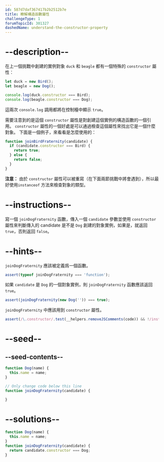 ```yaml
---
id: 587d7daf367417b2b2512b7e
title: 瞭解構造函數屬性
challengeType: 1
forumTopicId: 301327
dashedName: understand-the-constructor-property
---
```


# --description--

在上一個挑戰中創建的實例對象 `duck` 和 `beagle` 都有一個特殊的 `constructor` 屬性：

```js
let duck = new Bird();
let beagle = new Dog();

console.log(duck.constructor === Bird); 
console.log(beagle.constructor === Dog);
```

這兩次 `console.log` 調用都將在控制檯中顯示 `true`。

需要注意到的是這個 `constructor` 屬性是對創建這個實例的構造函數的一個引用。 `constructor` 屬性的一個好處是可以通過檢查這個屬性來找出它是一個什麼對象。 下面是一個例子，來看看是怎麼使用的：

```js
function joinBirdFraternity(candidate) {
  if (candidate.constructor === Bird) {
    return true;
  } else {
    return false;
  }
}
```

**注意：** 由於 `constructor` 屬性可以被重寫（在下面兩節挑戰中將會遇到），所以最好使用`instanceof` 方法來檢查對象的類型。

# --instructions--

寫一個 `joinDogFraternity` 函數，傳入一個 `candidate` 參數並使用 `constructor` 屬性來判斷傳入的 candidate 是不是 `Dog` 創建的對象實例，如果是，就返回 `true`，否則返回 `false`。

# --hints--

`joinDogFraternity` 應該被定義爲一個函數。

```js
assert(typeof joinDogFraternity === 'function');
```

如果 `candidate` 是 `Dog` 的一個對象實例，則 `joinDogFraternity` 函數應該返回 `true`。

```js
assert(joinDogFraternity(new Dog('')) === true);
```

`joinDogFraternity` 中應該用到 `constructor` 屬性。

```js
assert(/\.constructor/.test(__helpers.removeJSComments(code)) && !/instanceof/.test(__helpers.removeJSComments(code)));
```

# --seed--

## --seed-contents--

```js
function Dog(name) {
  this.name = name;
}

// Only change code below this line
function joinDogFraternity(candidate) {

}
```

# --solutions--

```js
function Dog(name) {
  this.name = name;
}
function joinDogFraternity(candidate) {
  return candidate.constructor === Dog;
}
```
